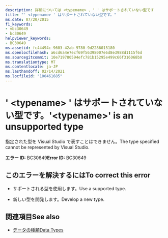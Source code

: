 ```yaml
---
description: 詳細については <typename> 、' ' はサポートされていない型です
title: "' <typename> ' はサポートされていない型です。"
ms.date: 07/20/2015
f1_keywords:
- vbc30649
- bc30649
helpviewer_keywords:
- BC30649
ms.assetid: fc44494c-9603-42ab-9780-9d2286015180
ms.openlocfilehash: a6cd6a4e7ecf69f56398007e6d8e3988d1115f6d
ms.sourcegitcommit: 10e719780594efc781b15295e499c66f316068b8
ms.translationtype: MT
ms.contentlocale: ja-JP
ms.lasthandoff: 02/14/2021
ms.locfileid: "100461685"
---
```

# <a name="typename-is-an-unsupported-type"></a><span data-ttu-id="196ec-103">' \<typename> ' はサポートされていない型です。</span><span class="sxs-lookup"><span data-stu-id="196ec-103">'\<typename>' is an unsupported type</span></span>

<span data-ttu-id="196ec-104">指定された型を Visual Studio で表すことはできません。</span><span class="sxs-lookup"><span data-stu-id="196ec-104">The type specified cannot be represented by Visual Studio.</span></span>  
  
 <span data-ttu-id="196ec-105">**エラー ID:** BC30649</span><span class="sxs-lookup"><span data-stu-id="196ec-105">**Error ID:** BC30649</span></span>  
  
## <a name="to-correct-this-error"></a><span data-ttu-id="196ec-106">このエラーを解決するには</span><span class="sxs-lookup"><span data-stu-id="196ec-106">To correct this error</span></span>  
  
- <span data-ttu-id="196ec-107">サポートされる型を使用します。</span><span class="sxs-lookup"><span data-stu-id="196ec-107">Use a supported type.</span></span>  
  
- <span data-ttu-id="196ec-108">新しい型を開発します。</span><span class="sxs-lookup"><span data-stu-id="196ec-108">Develop a new type.</span></span>  
  
## <a name="see-also"></a><span data-ttu-id="196ec-109">関連項目</span><span class="sxs-lookup"><span data-stu-id="196ec-109">See also</span></span>

- [<span data-ttu-id="196ec-110">データの種類</span><span class="sxs-lookup"><span data-stu-id="196ec-110">Data Types</span></span>](../language-reference/data-types/index.md)
